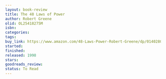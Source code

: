 ```yaml
---
layout: book-review
title: The 48 Laws of Power
author: Robert Greene
olid: OL25418275M
isbn: 
categories: 
tags: 
buy_link: https://www.amazon.com/48-Laws-Power-Robert-Greene/dp/0140280197
started: 
finished: 
released: 1998
stars: 
goodreads_review: 
status: To Read
---
```

